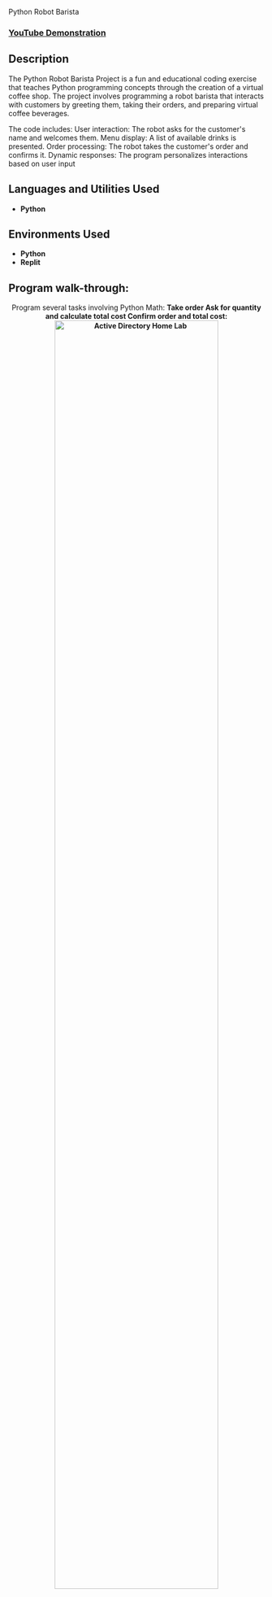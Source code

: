 Python Robot Barista

 ### [YouTube Demonstration](https://www.youtube.com/watch?v=mRMmlo_Uqcs)

<h2>Description</h2>
The Python Robot Barista Project is a fun and educational coding exercise that teaches Python programming concepts through the creation of a virtual coffee shop. The project involves programming a robot barista that interacts with customers by greeting them, taking their orders, and preparing virtual coffee beverages.

The code includes:
User interaction: The robot asks for the customer's name and welcomes them.
Menu display: A list of available drinks is presented.
Order processing: The robot takes the customer's order and confirms it.
Dynamic responses: The program personalizes interactions based on user input
<br />


<h2>Languages and Utilities Used</h2>

- <b>Python</b> 

<h2>Environments Used </h2>

- <b>Python</b>
- <b>Replit</b>

<h2>Program walk-through:</h2>

<p align="center">
Program several tasks involving Python Math:
 <b>Take order<b>
 <b>Ask for quantity and calculate total cost<b>
 <b>Confirm order and total cost: <br/>
<img src="https://i.imgur.com/buUIQtW.png" height="80%" width="80%" alt="Active Directory Home Lab"/>
</p>

<!--
 ```diff
- text in red
+ text in green
! text in orange
# text in gray
@@ text in purple (and bold)@@
```
--!>
